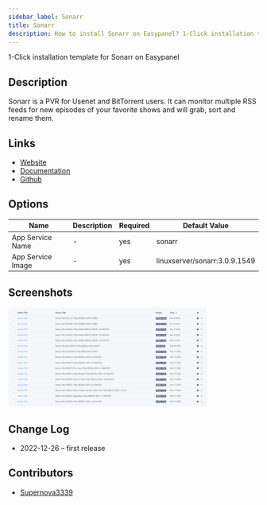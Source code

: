 ```yaml
---
sidebar_label: Sonarr
title: Sonarr
description: How to install Sonarr on Easypanel? 1-Click installation template for Sonarr on Easypanel
---
```


<!-- generated -->

1-Click installation template for Sonarr on Easypanel

## Description

Sonarr is a PVR for Usenet and BitTorrent users. It can monitor multiple RSS feeds for new episodes of your favorite shows and will grab, sort and rename them.

## Links

- [Website](https://sonarr.tv/)
- [Documentation](https://wiki.servarr.com/Sonarr)
- [Github](https://github.com/Sonarr/Sonarr)

## Options

Name | Description | Required | Default Value
-|-|-|-
App Service Name | - | yes | sonarr
App Service Image | - | yes | linuxserver/sonarr:3.0.9.1549

## Screenshots

![Sonarr Screenshot](./assets/screenshot.png)

## Change Log

- 2022-12-26 – first release

## Contributors

- [Supernova3339](https://github.com/Supernova3339)
